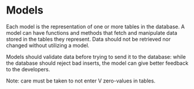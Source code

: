 # Models

Each model is the representation of one or more tables in the database. A model can have functions and 
methods that fetch and manipulate data stored in the tables they represent. Data should not be retrieved 
nor changed without utilizing a model.

Models should validate data before trying to send it to the database: while the database should reject 
bad inserts, the model can give better feedback to the developers.

Note: care must be taken to not enter V zero-values in tables.
